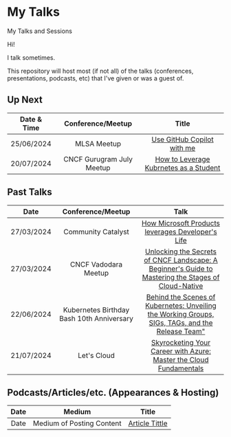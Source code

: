 # My Talks
My Talks and Sessions

Hi!

I talk sometimes.

This repository will host most (if not all) of the talks (conferences, presentations, podcasts, etc) that I've given or was a guest of.

## Up Next


| Date & Time  | Conference/Meetup       | Title                                                       |
|:------------:|:-----------------------:|:-----------------------------------------------------------:|
| 25/06/2024 | MLSA Meetup | [ Use GitHub Copilot with me](https://mvp.microsoft.com/studentambassadors/)|
| 20/07/2024 | CNCF Gurugram July Meetup | [ How to Leverage Kubrnetes as a Student](https://community.cncf.io/cloud-native-gurugram/)|

## Past Talks

Date|Conference/Meetup|Talk
:---------:|:---------------:|:--:|
| 27/03/2024 | Community Catalyst | [How Microsoft Products leverages Developer's Life](Links) |
| 27/03/2024 | CNCF Vadodara Meetup| [Unlocking the Secrets of CNCF Landscape: A Beginner's Guide to Mastering the Stages of Cloud-Native](https://community.cncf.io/events/details/cncf-cloud-native-vadodara-presents-unlocking-the-secrets-of-cncf-landscape-a-beginners-guide-to-mastering-the-stages-of-cloud-native/) |
| 22/06/2024 | Kubernetes Birthday Bash 10th Anniversary| [Behind the Scenes of Kubernetes: Unveiling the Working Groups, SIGs, TAGs, and the Release Team"](https://community.cncf.io/events/details/cncf-cloud-native-vadodara-presents-kubertenes-birthday-bash-vadodara/) |
| 21/07/2024 | Let's Cloud | [Skyrocketing Your Career with Azure: Master the Cloud Fundamentals](https://lu.ma/ww9mfhua) |


## Podcasts/Articles/etc. (Appearances & Hosting)

Date|Medium|Title
:-----:|:-----:|:-------:
Date | Medium of Posting Content | [Article Tittle](Link) 
